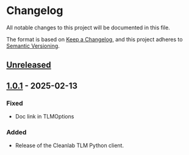 # Changelog

All notable changes to this project will be documented in this file.

The format is based on [Keep a Changelog](https://keepachangelog.com/en/1.1.0/),
and this project adheres to [Semantic Versioning](https://semver.org/spec/v2.0.0.html).

## [Unreleased]

## [1.0.1] - 2025-02-13

### Fixed

- Doc link in TLMOptions

### Added

- Release of the Cleanlab TLM Python client.

[Unreleased]: https://github.com/cleanlab/cleanlab-tlm/compare/v1.0.1...HEAD
[1.0.1]: https://github.com/cleanlab/cleanlab-tlm/compare/v1.0.0...v1.0.1
[1.0.0]: https://github.com/cleanlab/cleanlab-tlm/releases/tag/v1.0.0
